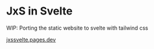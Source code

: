 # JxS in Svelte
WIP: Porting the static website to svelte with tailwind css

[jxssvelte.pages.dev](https://jxssvelte.pages.dev)